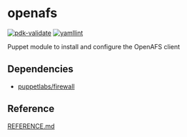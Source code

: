 # openafs

[![pdk-validate](https://github.com/ncsa/puppet-openafs/actions/workflows/pdk-validate.yml/badge.svg)](https://github.com/ncsa/puppet-openafs/actions/workflows/pdk-validate.yml)
[![yamllint](https://github.com/ncsa/puppet-openafs/actions/workflows/yamllint.yml/badge.svg)](https://github.com/ncsa/puppet-openafs/actions/workflows/yamllint.yml)

Puppet module to install and configure the OpenAFS client

## Dependencies
- [puppetlabs/firewall](https://forge.puppet.com/puppetlabs/firewall)

## Reference

[REFERENCE.md](REFERENCE.md)


